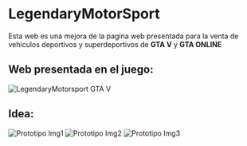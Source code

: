 # LegendaryMotorSport
Esta web es una mejora de la pagina web presentada para la venta de vehiculos deportivos y superdeportivos de **GTA V** y **GTA ONLINE**

## Web presentada en el juego: 
<img src="https://static.wikia.nocookie.net/esgta/images/9/90/LegendaryMotorsport-GTAOe-TheCriminalEnterprises.png/revision/latest/scale-to-width-down/1000?cb=20220903022547" alt="LegendaryMotorsport GTA V">

## Idea:
<img src="https://i.imgur.com/ErhOj8y.png" alt="Prototipo Img1">
<img src="https://i.imgur.com/T0NvywP.png" alt="Prototipo Img2">
<img src="https://i.imgur.com/3Fwvuwh.png" alt="Prototipo Img3">
